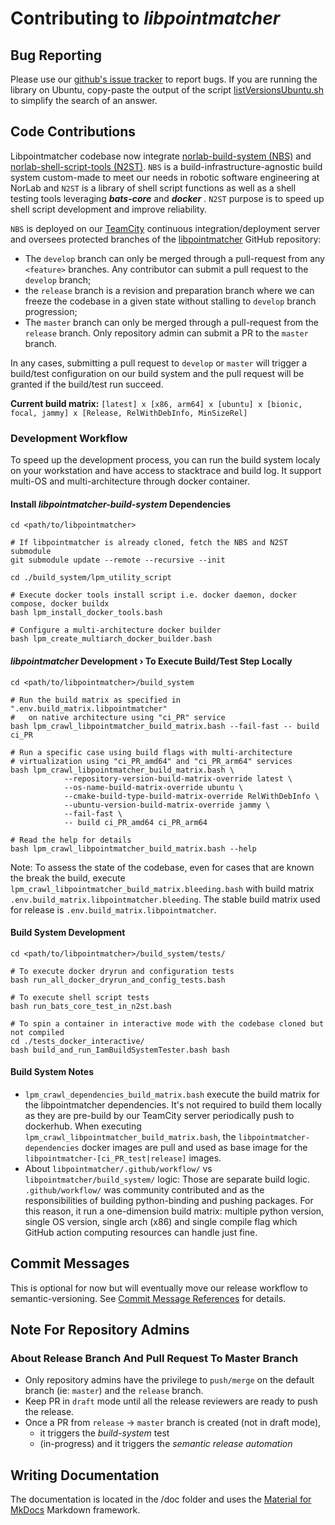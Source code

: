 # Contributing to _libpointmatcher_

## Bug Reporting

Please use our [github's issue tracker](http://github.com/norlab-ulaval/libpointmatcher/issues) to
report bugs. If you are running the library on Ubuntu, copy-paste the output of the
script [listVersionsUbuntu.sh](https://github.com/norlab-ulaval/libpointmatcher/blob/master/utest/listVersionsUbuntu.sh)
to simplify the search of an answer.

## Code Contributions

Libpointmatcher codebase now
integrate [norlab-build-system (NBS)](https://github.com/norlab-ulaval/norlab-build-system)
and [norlab-shell-script-tools (N2ST)](https://github.com/norlab-ulaval/norlab-shell-script-tools).
`NBS` is a build-infrastructure-agnostic build system custom-made to meet our needs in robotic
software engineering at NorLab and `N2ST` is a library of shell script functions as well as a shell
testing tools leveraging _**bats-core**_ and _**docker**_ .
`N2ST` purpose is to speed up shell script development and improve reliability.

`NBS` is deployed on our [TeamCity](https://www.jetbrains.com/teamcity/) continuous
integration/deployment server and oversees protected branches of
the [libpointmatcher](https://github.com/norlab-ulaval/libpointmatcher) GitHub repository:

- The `develop` branch can only be merged through a pull-request from any `<feature>` branches. Any
  contributor can submit a pull request to the `develop` branch;
- the `release` branch is a revision and preparation branch where we can freeze the codebase in a
  given state without stalling to `develop` branch progression;
- The `master` branch can only be merged through a pull-request from the `release` branch. Only
  repository admin can submit a PR to the `master` branch.

In any cases, submitting a pull request to `develop` or `master` will trigger a build/test
configuration on our build system and the pull request will be granted if the build/test run
succeed.

**Current build matrix:**
`[latest] x [x86, arm64] x [ubuntu] x [bionic, focal, jammy] x [Release, RelWithDebInfo, MinSizeRel]`

### Development Workflow

To speed up the development process, you can run the build system localy on your workstation and
have access to stacktrace and build log.
It support multi-OS and multi-architecture through docker container.

#### Install _libpointmatcher-build-system_ Dependencies

```shell
cd <path/to/libpointmatcher>

# If libpointmatcher is already cloned, fetch the NBS and N2ST submodule 
git submodule update --remote --recursive --init

cd ./build_system/lpm_utility_script

# Execute docker tools install script i.e. docker daemon, docker compose, docker buildx 
bash lpm_install_docker_tools.bash

# Configure a multi-architecture docker builder
bash lpm_create_multiarch_docker_builder.bash
```

#### _libpointmatcher_ Development › To Execute Build/Test Step Locally

```shell
cd <path/to/libpointmatcher>/build_system

# Run the build matrix as specified in ".env.build_matrix.libpointmatcher" 
#   on native architecture using "ci_PR" service 
bash lpm_crawl_libpointmatcher_build_matrix.bash --fail-fast -- build ci_PR

# Run a specific case using build flags with multi-architecture 
# virtualization using "ci_PR_amd64" and "ci_PR_arm64" services 
bash lpm_crawl_libpointmatcher_build_matrix.bash \
            --repository-version-build-matrix-override latest \
            --os-name-build-matrix-override ubuntu \
            --cmake-build-type-build-matrix-override RelWithDebInfo \
            --ubuntu-version-build-matrix-override jammy \
            --fail-fast \
            -- build ci_PR_amd64 ci_PR_arm64

# Read the help for details
bash lpm_crawl_libpointmatcher_build_matrix.bash --help
```

Note: To assess the state of the codebase, even for cases that are known the break the build,
execute `lpm_crawl_libpointmatcher_build_matrix.bleeding.bash` with build
matrix `.env.build_matrix.libpointmatcher.bleeding`.
The stable build matrix used for release is `.env.build_matrix.libpointmatcher`.

#### Build System Development

```shell
cd <path/to/libpointmatcher>/build_system/tests/
 
# To execute docker dryrun and configuration tests
bash run_all_docker_dryrun_and_config_tests.bash

# To execute shell script tests
bash run_bats_core_test_in_n2st.bash

# To spin a container in interactive mode with the codebase cloned but not compiled  
cd ./tests_docker_interactive/
bash build_and_run_IamBuildSystemTester.bash bash
```

#### Build System Notes

- `lpm_crawl_dependencies_build_matrix.bash` execute the build matrix for the libpointmatcher
  dependencies.
  It's not required to build them locally as they are pre-build by our TeamCity server periodically
  push to dockerhub.
  When executing `lpm_crawl_libpointmatcher_build_matrix.bash`, the `libpointmatcher-dependencies`
  docker images are pull and used as base image for the `libpointmatcher-[ci_PR_test|release]`
  images.
- About `libpointmatcher/.github/workflow/` vs `libpointmatcher/build_system/` logic: Those are
  separate build logic.
  `.github/workflow/` was community contributed and as the responsibilities of building
  python-binding and pushing packages.
  For this reason, it run a one-dimension build matrix: multiple python version, single OS version,
  single arch (x86) and
  single compile flag which GitHub action computing resources can handle just fine.

## Commit Messages
This is optional for now but will eventually move our release workflow to semantic-versioning.
See [Commit Message References](commit_msg_reference.md) for details. 

## Note For Repository Admins

### About Release Branch And Pull Request To Master Branch

- Only repository admins have the privilege to `push/merge` on the default branch (ie: `master`)
  and the `release` branch.
- Keep PR in `draft` mode until all the release reviewers are ready to push the release.
- Once a PR from `release` -> `master` branch is created (not in draft mode),
  - it triggers the _build-system_ test
  - (in-progress) and it triggers the _semantic release automation_

## Writing Documentation
The documentation is located in the /doc folder and uses the [Material for MkDocs](https://squidfunk.github.io/mkdocs-material/) Markdown framework. 
